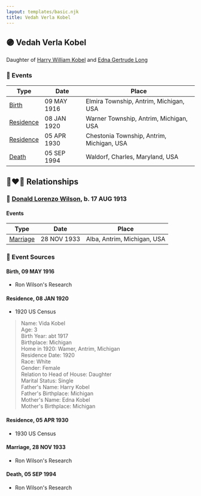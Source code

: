 ```yaml
---
layout: templates/basic.njk
title: Vedah Verla Kobel
---
```

## 🟣 Vedah Verla Kobel

Daughter of [Harry William Kobel](/people/3/30496161) and [Edna Gertrude Long](/people/3/33710863)

### 📆 Events

Type | Date | Place
------ | ------ | ------
[Birth](#event-event-2) | 09 MAY 1916 | Elmira Township, Antrim, Michigan, USA
[Residence](#event-event-0) | 08 JAN 1920 | Warner Township, Antrim, Michigan, USA
[Residence](#event-event-1) | 05 APR 1930 | Chestonia Township, Antrim, Michigan, USA
[Death](#event-event-5) | 05 SEP 1994 | Waldorf, Charles, Maryland, USA

## 👩‍❤️‍👨 Relationships

### 🔵 [Donald Lorenzo Wilson](/people/7/72318427), b. 17 AUG 1913

#### Events

Type | Date | Place
------ | ------ | ------
[Marriage](#event-family-0-event-0) | 28 NOV 1933 | Alba, Antrim, Michigan, USA
### 📰 Event Sources

#### <a id="event-event-2"></a> Birth, 09 MAY 1916
* Ron Wilson's Research

#### <a id="event-event-0"></a> Residence, 08 JAN 1920
* 1920 US Census
>   
  > Name: Vida Kobel  
  > Age: 3  
  > Birth Year: abt 1917  
  > Birthplace: Michigan  
  > Home in 1920: Wamer, Antrim, Michigan  
  > Residence Date: 1920  
  > Race: White  
  > Gender: Female  
  > Relation to Head of House: Daughter  
  > Marital Status: Single  
  > Father's Name: Harry Kobel  
  > Father's Birthplace: Michigan  
  > Mother's Name: Edna Kobel  
  > Mother's Birthplace: Michigan

#### <a id="event-event-1"></a> Residence, 05 APR 1930
* 1930 US Census

#### <a id="event-family-0-event-0"></a> Marriage, 28 NOV 1933
* Ron Wilson's Research
#### <a id="event-event-5"></a> Death, 05 SEP 1994
* Ron Wilson's Research
